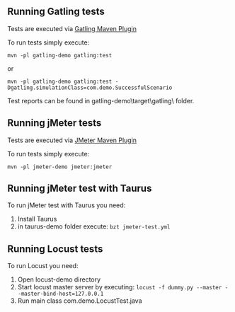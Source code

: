 ## Running Gatling tests
Tests are executed via [Gatling Maven Plugin](https://gatling.io/docs/2.3/extensions/maven_plugin/) 

To run tests simply execute:

```mvn -pl gatling-demo gatling:test```

or 

```mvn -pl gatling-demo gatling:test -Dgatling.simulationClass=com.demo.SuccessfulScenario```

Test reports can be found in gatling-demo\target\gatling\ folder.
## Running jMeter tests
Tests are executed via [JMeter Maven Plugin](https://github.com/jmeter-maven-plugin/jmeter-maven-plugin/) 

To run tests simply execute:

```mvn -pl jmeter-demo jmeter:jmeter```
## Running jMeter test with Taurus
To run jMeter test with Taurus you need:
1. Install Taurus
2. in taurus-demo folder execute:
 ```bzt jmeter-test.yml```

## Running Locust tests
To run Locust you need:
1. Open locust-demo directory
2. Start locust master server by executing:
```locust -f dummy.py --master --master-bind-host=127.0.0.1```
3. Run main class com.demo.LocustTest.java

